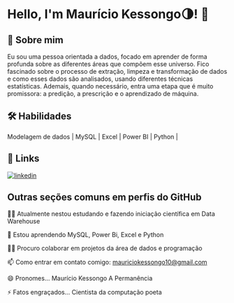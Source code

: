 
# Hello, I'm Maurício Kessongo🌗! 👋


## 🚀 Sobre mim
Eu sou uma pessoa orientada a dados, focado em aprender de forma profunda sobre as diferentes áreas que compõem esse universo. Fico fascinado sobre o processo de extração, limpeza e transformação de dados e como esses dados são analisados, usando diferentes técnicas estatísticas. Ademais, quando necessário, entra uma etapa que é muito promissora: a predição, a prescrição e o aprendizado de máquina.


## 🛠 Habilidades

Modelagem de dados |
MySQL |
Excel |
Power BI |
Python |

## 🔗 Links

[![linkedin](https://img.shields.io/badge/linkedin-0A66C2?style=for-the-badge&logo=linkedin&logoColor=white)](https://www.linkedin.com/in/maur%C3%ADcio-cawanga-chilombo-kessongo/)



## Outras seções comuns em perfis do GitHub
👩‍💻 Atualmente nestou estudando e fazendo iniciação científica em Data Warehouse

🧠 Estou aprendendo MySQL, Power Bi, Excel e Python

👯‍♀️ Procuro colaborar em projetos da área de dados e programação

📫 Como entrar em contato comigo: mauriciokessongo10@gmail.com

😄 Pronomes... Maurício Kessongo A Permanência

⚡️ Fatos engraçados... Cientista da computação poeta
